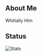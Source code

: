 ## About Me

Whitially Him

## Status

![Stats](https://github-readme-stats.vercel.app/api?username=Keohh&show_icons=true&theme=dracula)
